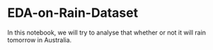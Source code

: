 # EDA-on-Rain-Dataset

In this notebook, we will try to analyse that whether or not it will rain tomorrow in Australia. 
